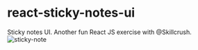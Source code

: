 # react-sticky-notes-ui
Sticky notes UI.  Another fun React JS exercise with @Skillcrush. 
![sticky-note](https://user-images.githubusercontent.com/57458252/207748639-be3aa192-7699-4f4e-ad71-e10dd3ea25b7.png)
